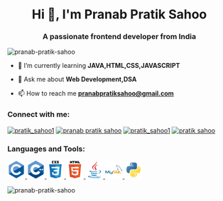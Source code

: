 <h1 align="center">Hi 👋, I'm Pranab Pratik Sahoo</h1>
<h3 align="center">A passionate frontend developer from India</h3>

<p align="left"> <img src="https://komarev.com/ghpvc/?username=pranab-pratik-sahoo&label=Profile%20views&color=0e75b6&style=flat" alt="pranab-pratik-sahoo" /> </p>

- 🌱 I’m currently learning **JAVA,HTML,CSS,JAVASCRIPT**

- 💬 Ask me about **Web Development,DSA**

- 📫 How to reach me **pranabpratiksahoo@gmail.com**

<h3 align="left">Connect with me:</h3>
<p align="left">
<a href="https://twitter.com/pratik_sahoo1" target="blank"><img align="center" src="https://raw.githubusercontent.com/rahuldkjain/github-profile-readme-generator/master/src/images/icons/Social/twitter.svg" alt="pratik_sahoo1" height="30" width="40" /></a>
<a href="https://linkedin.com/in/pranab pratik sahoo" target="blank"><img align="center" src="https://raw.githubusercontent.com/rahuldkjain/github-profile-readme-generator/master/src/images/icons/Social/linked-in-alt.svg" alt="pranab pratik sahoo" height="30" width="40" /></a>
<a href="https://instagram.com/pratik_sahoo1" target="blank"><img align="center" src="![image](https://github.com/Pranab-Pratik-Sahoo/Pranab-Pratik-Sahoo/assets/126647897/6dccc792-c8fd-4e89-87ed-b5bc45107767)
" alt="pratik_sahoo1" height="30" width="40" /></a>
<a href="https://www.youtube.com/c/pratik sahoo" target="blank"><img align="center" src="https://raw.githubusercontent.com/rahuldkjain/github-profile-readme-generator/master/src/images/icons/Social/youtube.svg" alt="pratik sahoo" height="30" width="40" /></a>
</p>

<h3 align="left">Languages and Tools:</h3>
<p align="left"> <a href="https://www.cprogramming.com/" target="_blank" rel="noreferrer"> <img src="https://raw.githubusercontent.com/devicons/devicon/master/icons/c/c-original.svg" alt="c" width="40" height="40"/> </a> <a href="https://www.w3schools.com/cpp/" target="_blank" rel="noreferrer"> <img src="https://raw.githubusercontent.com/devicons/devicon/master/icons/cplusplus/cplusplus-original.svg" alt="cplusplus" width="40" height="40"/> </a> <a href="https://www.w3schools.com/css/" target="_blank" rel="noreferrer"> <img src="https://raw.githubusercontent.com/devicons/devicon/master/icons/css3/css3-original-wordmark.svg" alt="css3" width="40" height="40"/> </a> <a href="https://www.w3.org/html/" target="_blank" rel="noreferrer"> <img src="https://raw.githubusercontent.com/devicons/devicon/master/icons/html5/html5-original-wordmark.svg" alt="html5" width="40" height="40"/> </a> <a href="https://www.java.com" target="_blank" rel="noreferrer"> <img src="https://raw.githubusercontent.com/devicons/devicon/master/icons/java/java-original.svg" alt="java" width="40" height="40"/> </a> <a href="https://www.mysql.com/" target="_blank" rel="noreferrer"> <img src="https://raw.githubusercontent.com/devicons/devicon/master/icons/mysql/mysql-original-wordmark.svg" alt="mysql" width="40" height="40"/> </a> <a href="https://www.python.org" target="_blank" rel="noreferrer"> <img src="https://raw.githubusercontent.com/devicons/devicon/master/icons/python/python-original.svg" alt="python" width="40" height="40"/> </a> </p>

<p><img align="center" src="https://github-readme-stats.vercel.app/api/top-langs?username=pranab-pratik-sahoo&show_icons=true&locale=en&layout=compact" alt="pranab-pratik-sahoo" /></p>

<!---
Pranab-Pratik-Sahoo/Pranab-Pratik-Sahoo is a ✨ special ✨ repository because its `README.md` (this file) appears on your GitHub profile.
You can click the Preview link to take a look at your changes.
--->

